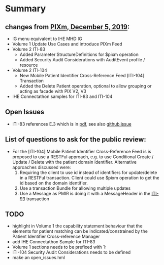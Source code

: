 # Summary 

## changes from [PIXm, December 5, 2019](https://ihe.net/uploadedFiles/Documents/ITI/IHE_ITI_Suppl_PIXm.pdf):
- IG menu equivalent to IHE MHD IG
- Volume 1 Update Use Cases and introduce PIXm Feed
- Volume 2 ITI-83  
  - Added Parameter StructureDefinitions for $pixm operation
  - Added Security Audit Considerations with AuditEvent profile / resource
- Volume 2 ITI-104
   - New Mobile Patient Identifier Cross-Reference Feed [ITI-104] Transaction
   - Added the Delete Patient operation, optional to allow grouping or acting as facade with PIX V2, V3
- IHE Connectathon samples for ITI-83 and ITI-104

## Open Issues
- ITI-83 references E.3 which is in [pdf](https://www.ihe.net/uploadedFiles/Documents/ITI/IHE_ITI_Suppl_Appx-Z.pdf#page=16), see also [github issue](https://github.com/IHE/publications/issues/110)

## List of questions to ask for the public review:
- For the [ITI-104] Mobile Patient Identifier Cross-Reference Feed is is proposed to use a RESTFul approach, e.g. to use Conditional Create / Update / Delete with the patient domain identifier. 
  Alternative approaches discussed were:
   1. Requiring the client to use id instead of identifiers for update/delete in a RESTFul transaction. Client could use $pixm operation to get the id based on the domain identifier. 
   2. Use a transaction Bundle for allowing multiple updates
   3. Use a Message as PMIR is doing it with a MessageHeader in the [ITI-93](https://www.ihe.net/uploadedFiles/Documents/ITI/IHE_ITI_Suppl_PMIR.pdf#page=26) transaction

## TODO
- highlight in Volume 1 the capability statement behaviour that the elements for patient matching can be indicated/constrained by the Patient Identifier Cross-reference Manager
- add IHE Connectathon Sample for ITI-83
- Volume 1 sections needs to be prefixed with 1:
- ITI-104 Security Audit Considerations needs to be defined
- make an open_issues.hml

